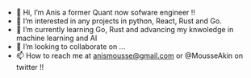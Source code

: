 - 👋 Hi, I’m Anis a former Quant now sofware engineer !!
- 👀 I’m interested in any projects in python, React, Rust and Go. 
- 🌱 I’m currently learning Go, Rust and advancing my knwoledge in machine learning and AI
- 💞️ I’m looking to collaborate on ...
- 📫 How to reach me at anismousse@gmail.com or @MousseAkin on twitter !!

<!---
anismousse/anismousse is a ✨ special ✨ repository because its `README.md` (this file) appears on your GitHub profile.
You can click the Preview link to take a look at your changes.
--->
